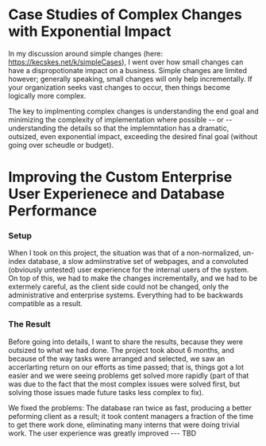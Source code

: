 # Case Studies of Complex Changes with Exponential Impact

In my discussion around simple changes (here: https://kecskes.net/k/simpleCases), I went over how small changes can have a dispropotionate impact on a business. Simple changes are limited however; generally speaking, small changes will only help incrementally. If your organization seeks vast changes to occur, then things become logically more complex.

The key to implmenting complex changes is understanding the end goal and minimizing the complexity of implementation where possible -- or -- understanding the details so that the implemntation has a dramatic, outsized, even exponential impact, exceeding the desired final goal (without going over scheudle or budget).

# Improving the Custom Enterprise User Experienece and Database Performance

### Setup

When I took on this project, the situation was that of a non-normalized, un-index database, a slow admiinstrative set of webpages, and a convoluted (obviously untested) user experience for the internal users of the system. On top of this, we had to make the changes incrementally, and we had to be extermely careful, as the client side could not be changed, only the administrative and enterprise systems. Everything had to be backwards compatible as a result.

### The Result

Before going into details, I want to share the results, because they were outsized to what we had done. The project took about 6 months, and because of the way tasks were arranged and selected, we saw an accerlarting return on our efforts as time passed; that is, things got a lot easier and we were seeing problems get solved more rapidly (part of that was due to the fact that the most complex issues were solved first, but solving those issues made future tasks less complex to fix).

We fixed the problems: The database ran twice as fast, producing a better peforming client as a result; it took content managers a fraction of the time to get there work done, eliminating many interns that were doing trivial work. The user experience was greatly improved --- TBD
